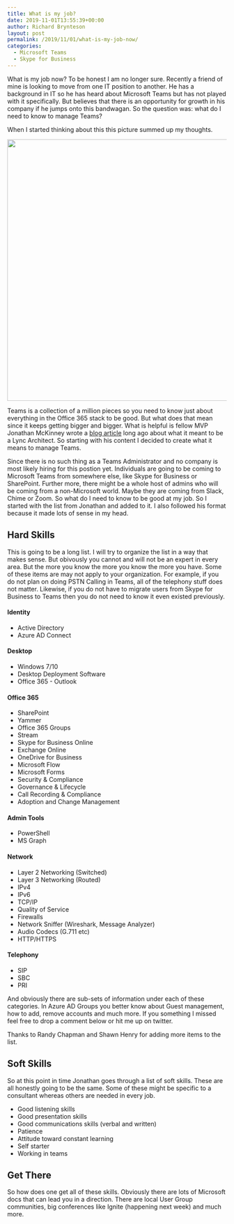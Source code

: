 ```yaml
---
title: What is my job?
date: 2019-11-01T13:55:39+00:00
author: Richard Brynteson
layout: post
permalink: /2019/11/01/what-is-my-job-now/
categories:
  - Microsoft Teams
  - Skype for Business
---
```


What is my job now?  To be honest I am no longer sure.  Recently a friend of mine is looking to move from one IT position to another.  He has a background in IT so he has heard about Microsoft Teams but has not played with it specifically.  But believes that there is an opportunity for growth in his company if he jumps onto this bandwagan.  So the question was: what do I need to know to manage Teams?

When I started thinking about this this picture summed up my thoughts.

<img src="https://theargylemvp.com/assets/images/11012019-02.jpg" width="600" />

Teams is a collection of a million pieces so you need to know just about everything in the Office 365 stack to be good.  But what does that mean since it keeps getting bigger and bigger.  What is helpful is fellow MVP Jonathan McKinney wrote a [blog article](http://blog.ucomsgeek.com/2014/08/so-you-want-to-be-lync-architect.html) long ago about what it meant to be a Lync Architect.  So starting with his content I decided to create what it means to manage Teams.

Since there is no such thing as a Teams Administrator and no company is most likely hiring for this postion yet.  Individuals are going to be coming to Microsoft Teams from somewhere else, like Skype for Business or SharePoint.  Further more, there might be a whole host of admins who will be coming from a non-Microsoft world.  Maybe they are coming from Slack, Chime or Zoom.  So what do I need to know to be good at my job.  So I started with the list from Jonathan and added to it.  I also followed his format because it made lots of sense in my head.

## Hard Skills

This is going to be a long list.  I will try to organize the list in a way that makes sense.  But obivously you cannot and will not be an expert in every area.  But the more you know the more you know the more you have.  Some of these items are may not apply to your organization.  For example, if you do not plan on doing PSTN Calling in Teams, all of the telephony stuff does not matter.  Likewise, if you do not have to migrate users from Skype for Business to Teams then you do not need to know it even existed previously.

#### Identity
- Active Directory
- Azure AD Connect

#### Desktop
- Windows 7/10
- Desktop Deployment Software
- Office 365 - Outlook

#### Office 365
- SharePoint
- Yammer
- Office 365 Groups
- Stream
- Skype for Business Online
- Exchange Online
- OneDrive for Business
- Microsoft Flow
- Microsoft Forms
- Security & Compliance
- Governance & Lifecycle
- Call Recording & Compliance
- Adoption and Change Management

#### Admin Tools
- PowerShell
- MS Graph

#### Network
- Layer 2 Networking (Switched)
- Layer 3 Networking (Routed)
- IPv4
- IPv6
- TCP/IP
- Quality of Service
- Firewalls
- Network Sniffer (Wireshark, Message Analyzer)
- Audio Codecs (G.711 etc)
- HTTP/HTTPS

#### Telephony
- SIP
- SBC
- PRI

And obviously there are sub-sets of information under each of these categories.  In Azure AD Groups you better know about Guest management, how to add, remove accounts and much more.  If you something I missed feel free to drop a comment below or hit me up on twitter.

Thanks to Randy Chapman and Shawn Henry for adding more items to the list.

## Soft Skills

So at this point in time Jonathan goes through a list of soft skills.  These are all honestly going to be the same.  Some of these might be specific to a consultant whereas others are needed in every job.  

- Good listening skills
- Good presentation skills
- Good communications skills (verbal and written)
- Patience
- Attitude toward constant learning
- Self starter
- Working in teams

## Get There

So how does one get all of these skills.  Obviously there are lots of Microsoft docs that can lead you in a direction.  There are local User Group communities, big conferences like Ignite (happening next week) and much more.
